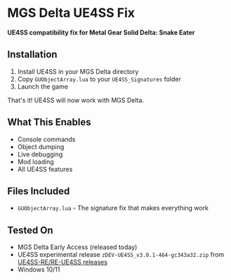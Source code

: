 # MGS Delta UE4SS Fix

**UE4SS compatibility fix for Metal Gear Solid Delta: Snake Eater**

## Installation

1. Install UE4SS in your MGS Delta directory
2. Copy `GUObjectArray.lua` to your `UE4SS_Signatures` folder
3. Launch the game

That's it! UE4SS will now work with MGS Delta.

## What This Enables

- Console commands
- Object dumping  
- Live debugging
- Mod loading
- All UE4SS features

## Files Included

- `GUObjectArray.lua` - The signature fix that makes everything work

## Tested On

- MGS Delta Early Access (released today)
- UE4SS experimental release `zDEV-UE4SS_v3.0.1-464-gc343a32.zip` from [UE4SS-RE/RE-UE4SS releases](https://github.com/UE4SS-RE/RE-UE4SS/releases)
- Windows 10/11

